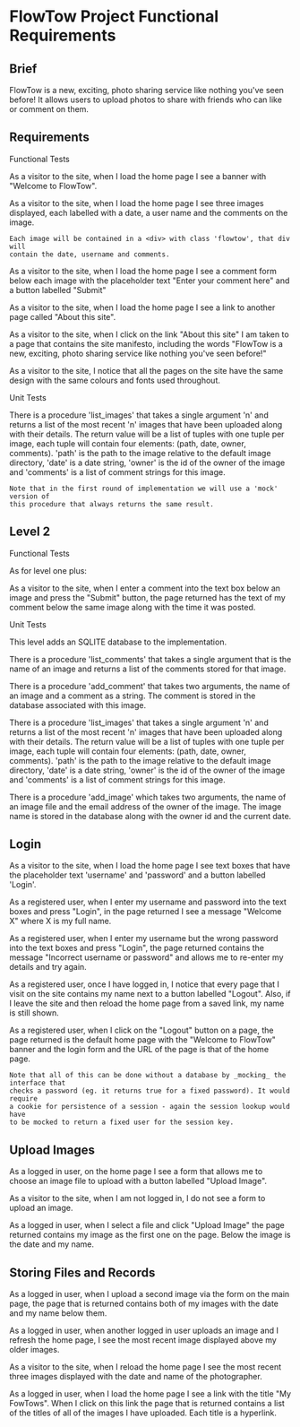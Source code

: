 FlowTow Project Functional Requirements
=======================================

Brief
-----

FlowTow is a new, exciting, photo sharing service like nothing you've seen before! 
It allows users to upload photos to share with friends who can like or comment on
them. 

Requirements
------------

Functional Tests

As a visitor to the site, when I load the home page I see a banner with "Welcome to FlowTow". 

As a visitor to the site, when I load the home page I see three images displayed, each
labelled with a date, a user name and the comments on the image.

	Each image will be contained in a <div> with class 'flowtow', that div will
	contain the date, username and comments.


As a visitor to the site, when I load the home page I see a comment form below each
image with the placeholder text "Enter your comment here" and a button labelled "Submit"

As a visitor to the site, when I load the home page I see a link to another page
called "About this site".

As a visitor to the site, when I click on the link "About this site" I am taken to 
a page that contains the site manifesto, including the words "FlowTow is a new, exciting, 
photo sharing service like nothing you've seen before!"

As a visitor to the site, I notice that all the pages on the site have the same
design with the same colours and fonts used throughout. 

Unit Tests

There is a procedure 'list_images' that takes a single argument 'n' and returns a list of 
the most recent 'n' images that have been uploaded along with their details.  The return
value will be a list of tuples with one tuple per image, each tuple will contain four
elements: (path, date, owner, comments).  'path' is the path to the image relative to 
the default image directory, 'date' is a date string, 'owner' is the id of the owner
of the image and 'comments' is a list of comment strings for this image.

	Note that in the first round of implementation we will use a 'mock' version of
	this procedure that always returns the same result.



Level 2
-------

Functional Tests

As for level one plus:

As a visitor to the site, when I enter a comment into the text box below an image and press
the "Submit" button, the page returned has the text of my comment below the same
image along with the time it was posted.

Unit Tests

This level adds an SQLITE database to the implementation.  

There is a procedure 'list_comments' that takes a single argument that is the 
name of an image and returns a list of the comments stored for that image.

There is a procedure 'add_comment' that takes two arguments, the name of an
image and a comment as a string. The comment is stored in the database associated
with this image. 

There is a procedure 'list_images' that takes a single argument 'n' and returns a list of 
the most recent 'n' images that have been uploaded along with their details.  The return
value will be a list of tuples with one tuple per image, each tuple will contain four
elements: (path, date, owner, comments).  'path' is the path to the image relative to 
the default image directory, 'date' is a date string, 'owner' is the id of the owner
of the image and 'comments' is a list of comment strings for this image.

There is a procedure 'add_image' which takes two arguments, the name of an image
file and the email address of the owner of the image.  The image name is stored
in the database along with the owner id and the current date.   



Login
-----

As a visitor to the site, when I load the home page I see text boxes that have the
placeholder text 'username' and 'password' and a button labelled 'Login'. 

As a registered user, when I enter my username and password into the text boxes and press
"Login", in the page returned I see a message "Welcome X" where X is my full name. 

As a registered user, when I enter my username but the wrong password into the text
boxes and press "Login", the page returned contains the message "Incorrect username or
password" and allows me to re-enter my details and try again.

As a registered user, once I have logged in, I notice that every page that I visit
on the site contains my name next to a button labelled "Logout".  Also, if I leave 
the site and then reload the home page from a saved link, my name is still shown.

As a registered user, when I click on the "Logout" button on a page, the page returned
is the default home page with the "Welcome to FlowTow" banner and the login form and
the URL of the page is that of the home page. 

	Note that all of this can be done without a database by _mocking_ the interface that
	checks a password (eg. it returns true for a fixed password). It would require 
	a cookie for persistence of a session - again the session lookup would have
	to be mocked to return a fixed user for the session key.
	
	
Upload Images 
----------------

As a logged in user, on the home page I see a form that allows me to choose an image
file to upload with a button labelled "Upload Image".

As a visitor to the site, when I am not logged in, I do not see a form to upload an image.

As a logged in user, when I select a file and click "Upload Image" the page returned
contains my image as the first one on the page. Below the image is the date and 
my name. 


Storing Files and Records
-------------------------

As a logged in user, when I upload a second image via the form on the main page, 
the page that is returned contains both of my images with the date and my name
below them. 

As a logged in user, when another logged in user uploads an image and I refresh 
the home page, I see the most recent image displayed above my older images. 

As a visitor to the site, when I reload the home page I see the most recent
three images displayed with the date and name of the photographer. 

As a logged in user, when I load the home page I see a link with the title "My FowTows". 
When I click on this link the page that is returned contains a list of the titles
of all of the images I have uploaded. Each title is a hyperlink.







